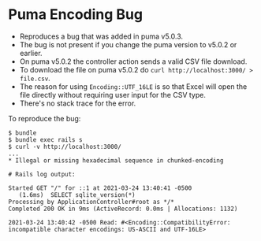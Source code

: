 # Puma Encoding Bug

- Reproduces a bug that was added in puma v5.0.3.
- The bug is not present if you change the puma version to v5.0.2 or earlier.
- On puma v5.0.2 the controller action sends a valid CSV file download.
- To download the file on puma v5.0.2 do `curl http://localhost:3000/ > file.csv`.
- The reason for using `Encoding::UTF_16LE` is so that Excel will open the file directly without requiring user input for the CSV type.
- There's no stack trace for the error.

To reproduce the bug:

```
$ bundle
$ bundle exec rails s
$ curl -v http://localhost:3000/
...
* Illegal or missing hexadecimal sequence in chunked-encoding
```
```
# Rails log output:

Started GET "/" for ::1 at 2021-03-24 13:40:41 -0500
   (1.6ms)  SELECT sqlite_version(*)
Processing by ApplicationController#root as */*
Completed 200 OK in 9ms (ActiveRecord: 0.0ms | Allocations: 1132)

2021-03-24 13:40:42 -0500 Read: #<Encoding::CompatibilityError: incompatible character encodings: US-ASCII and UTF-16LE>
```
